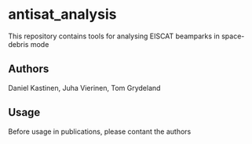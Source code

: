 # antisat_analysis

This repository contains tools for analysing EISCAT beamparks in space-debris mode

## Authors

Daniel Kastinen, Juha Vierinen, Tom Grydeland

## Usage

Before usage in publications, please contant the authors